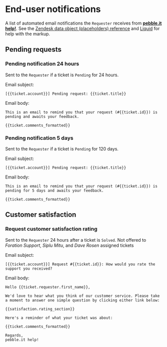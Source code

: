 # End-user notifications

A list of automated email notifications the `Requester` receives from **[pebble.it help!](http://help.pebbleit.com)**. See the [Zendesk data object (placeholders) reference](https://support.zendesk.com/entries/20203943) and [Liquid](https://github.com/Shopify/liquid/wiki/Liquid-for-Designers) for help with the markup.

## Pending requests

### Pending notification 24 hours

Sent to the `Requester` if a ticket is `Pending` for 24 hours.

Email subject:

	[{{ticket.account}}] Pending request: {{ticket.title}}

Email body:

	This is an email to remind you that your request (#{{ticket.id}}) is pending and awaits your feedback.
	
	{{ticket.comments_formatted}}

### Pending notification 5 days

Sent to the `Requester` if a ticket is `Pending` for 120 days.

Email subject:

	[{{ticket.account}}] Pending request: {{ticket.title}}

Email body:

	This is an email to remind you that your request (#{{ticket.id}}) is pending for 5 days and awaits your feedback.
	
	{{ticket.comments_formatted}}

## Customer satisfaction

### Request customer satisfaction rating

Sent to the `Requester` 24 hours after a ticket is `Solved`. Not offered to _Foration Support_, _Siplu Mitu_, and _Dave Rosen_ assigned tickets

Email subject:

	[{{ticket.account}}] Request #{{ticket.id}}: How would you rate the support you received?

Email body:

	Hello {{ticket.requester.first_name}},
	
	We'd love to hear what you think of our customer service. Please take a moment to answer one simple question by clicking either link below:
	
	{{satisfaction.rating_section}}
	
	Here's a reminder of what your ticket was about:
	
	{{ticket.comments_formatted}}
	
	Regards,
	pebble.it help!
